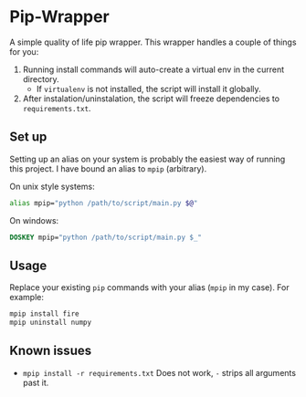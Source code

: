 # Pip-Wrapper
A simple quality of life pip wrapper. This wrapper handles a couple of things for you:

1. Running install commands will auto-create a virtual env in the current directory.
   - If `virtualenv` is not installed, the script will install it globally.
2. After instalation/uninstalation, the script will freeze dependencies to `requirements.txt`.

## Set up
Setting up an alias on your system is probably the easiest way of running this project. I have bound an alias to `mpip` (arbitrary).

On unix style systems:
```bash
alias mpip="python /path/to/script/main.py $@"
```

On windows:
```cmd
DOSKEY mpip="python /path/to/script/main.py $_"
```

## Usage
Replace your existing `pip` commands with your alias (`mpip` in my case).
For example:
```bash
mpip install fire
mpip uninstall numpy
```

## Known issues
- `mpip install -r requirements.txt` Does not work, `-` strips all arguments past it.



